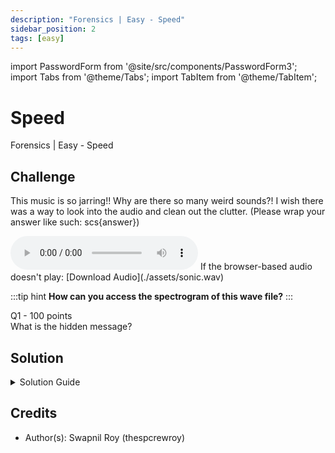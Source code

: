```yaml
---
description: "Forensics | Easy - Speed"
sidebar_position: 2
tags: [easy]
---
```


import PasswordForm from '@site/src/components/PasswordForm3';
import Tabs from '@theme/Tabs';
import TabItem from '@theme/TabItem';

# Speed

Forensics | Easy - Speed

## Challenge

This music is so jarring!! Why are there so many weird sounds?! I wish there was a way to look into the audio and clean out the clutter. (Please wrap your answer like such: scs\{answer\})

<audio controls>
  <source src="/assets/ugahacks10/sonic.wav" type="audio/wav"></source>
</audio>
If the browser-based audio doesn't play: [Download Audio](./assets/sonic.wav)

:::tip hint
<b>How can you access the spectrogram of this wave file?</b>
:::

Q1 - 100 points  
What is the hidden message?
<PasswordForm 
    hash="177b313d458854c6b227dfdfe9059802b38e70c91d482e0aa7b466789d05cc591f7c994940cd8f8c60a8a4ec17b75619010fb233536cab335c72dac3bbee7434"
    algorithm="sha512"
    googleFormUrl="https://docs.google.com/forms/d/e/1FAIpQLSehukyoaR8WeLBkYXYmq2cqb9VATCBSHvCO_9cbipi8Chez3w/formResponse"
    entryId="entry.618474535"
/>

## Solution

<details>
    <summary>Solution Guide</summary>
    1. Exploit 1:
       1. Go to the website ["Image to Audio Spectrogram Player"](https://nsspot.herokuapp.com/imagetoaudio/)
       2. Upload the .wav file
       3. Click play and find the flag
    2. Exploit 2 (More Difficult):
       1. Download audacity
       2. Drag and drop the .wav file
       3. Right click the track and select 'Spectrogram'
    <!--3. Answer: <b>scs\{LIVE AND LEARN\}</b>-->
</details>

## Credits

- Author(s): Swapnil Roy (thespcrewroy)
